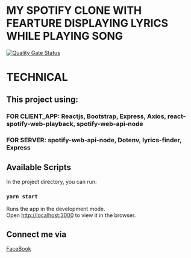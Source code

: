 # MY SPOTIFY CLONE WITH FEARTURE DISPLAYING LYRICS WHILE PLAYING SONG
[![Quality Gate Status](https://sonarcloud.io/api/project_badges/measure?project=RedKAa_my-spotify&metric=alert_status)](https://sonarcloud.io/dashboard?id=RedKAa_my-spotify)

# TECHNICAL
## This project using: 
### FOR CLIENT_APP: Reactjs, Bootstrap, Express, Axios, react-spotify-web-playback, spotify-web-api-node
### FOR SERVER: spotify-web-api-node, Dotenv, lyrics-finder, Express


## Available Scripts

In the project directory, you can run:

### `yarn start`

Runs the app in the development mode.\
Open [http://localhost:3000](http://localhost:3000) to view it in the browser.


## Connect me via
[FaceBook](https://facebook.com/nth777)


